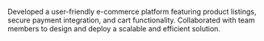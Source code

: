 Developed a user-friendly e-commerce platform featuring product listings, secure payment integration, and cart functionality. Collaborated with team members to design and deploy a scalable and efficient solution.
